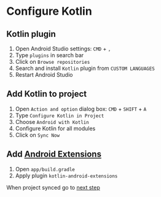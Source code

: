 # Configure Kotlin

## Kotlin plugin
1. Open Android Studio settings: `CMD` + `,`
2. Type `plugins` in search bar
3. Click on `Browse repositories`
4. Search and install `Kotlin` plugin from `CUSTOM LANGUAGES`
5. Restart Android Studio

## Add Kotlin to project
1. Open `Action and option` dialog box: `CMD` + `SHIFT` + `A`
2. Type `Configure Kotlin in Project`
3. Choose `Android with Kotlin`
4. Configure Kotlin for all modules
5. Click on `Sync Now`

## Add [Android Extensions](https://kotlinlang.org/docs/tutorials/android-plugin.html)
1. Open `app/build.gradle`
2. Apply plugin `kotlin-android-extensions`

When project synced go to [next step](03_ConvertJavaClassToKotlin.md)
